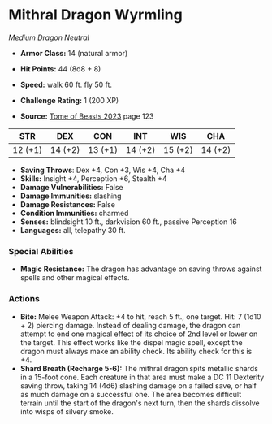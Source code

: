 # Mithral Dragon Wyrmling

*Medium* *Dragon* *Neutral*

- **Armor Class:** 14 (natural armor)
- **Hit Points:** 44 (8d8 + 8)
- **Speed:** walk 60 ft. fly 50 ft.

- **Challenge Rating:** 1 (200 XP)
- **Source:** [Tome of Beasts 2023](https://koboldpress.com/kpstore/product/tome-of-beasts-1-2023-edition/) page 123

| STR | DEX | CON | INT | WIS | CHA |
| --- | --- | --- | --- | --- | --- |
| 12 (+1) | 14 (+2) | 13 (+1) | 14 (+2) | 15 (+2) | 14 (+2) |

- **Saving Throws**: Dex +4, Con +3, Wis +4, Cha +4
- **Skills:** Insight +4, Perception +6, Stealth +4
- **Damage Vulnerabilities:** False
- **Damage Immunities:** slashing
- **Damage Resistances:** False
- **Condition Immunities:** charmed
- **Senses:** blindsight 10 ft., darkvision 60 ft., passive Perception 16
- **Languages:** all, telepathy 30 ft.

### Special Abilities

- **Magic Resistance:** The dragon has advantage on saving throws against spells and other magical effects.

### Actions

- **Bite:** Melee Weapon Attack: +4 to hit, reach 5 ft., one target. Hit: 7 (1d10 + 2) piercing damage. Instead of dealing damage, the dragon can attempt to end one magical effect of its choice of 2nd level or lower on the target. This effect works like the dispel magic spell, except the dragon must always make an ability check. Its ability check for this is +4.
- **Shard Breath (Recharge 5-6):** The mithral dragon spits metallic shards in a 15-foot cone. Each creature in that area must make a DC 11 Dexterity saving throw, taking 14 (4d6) slashing damage on a failed save, or half as much damage on a successful one. The area becomes difficult terrain until the start of the dragon's next turn, then the shards dissolve into wisps of silvery smoke.
